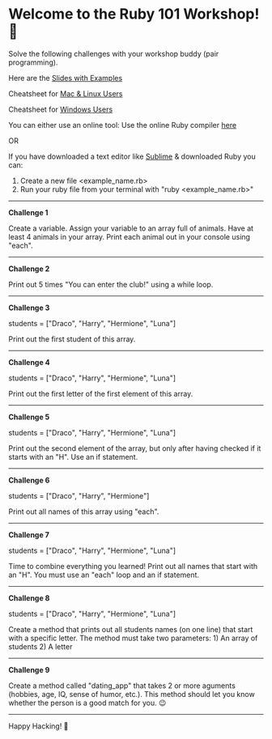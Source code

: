 # Welcome to the Ruby 101 Workshop! 💎


Solve the following challenges with your workshop buddy (pair programming).

Here are the [Slides with Examples](https://bit.ly/2XVdfpl)

Cheatsheet for [Mac & Linux Users](https://www.slideshare.net/paalringstad/command-cheatsheets-mac)

Cheatsheet for [Windows Users](https://www.slideshare.net/paalringstad/command-cheatsheets-windows-138186563)


You can either use an online tool: 
Use the online Ruby compiler [here](https://repl.it/languages/ruby)

OR

If you have downloaded a text editor like [Sublime](http://www.sublimetext.com/3) & downloaded Ruby you can: 

1. Create a new file <example_name.rb>
2. Run your ruby file from your terminal with "ruby <example_name.rb>"


---

**Challenge 1**

Create a variable.
Assign your variable to an array full of animals. Have at least 4 animals in your array. 
Print each animal out in your console using "each".

---

**Challenge 2**

Print out 5 times "You can enter the club!" using a while loop.

---

**Challenge 3**

students = ["Draco", "Harry", "Hermione", "Luna"]

Print out the first student of this array.

---

**Challenge 4**

students = ["Draco", "Harry", "Hermione", "Luna"]

Print out the first letter of the first element of this array. 

---

**Challenge 5**

students = ["Draco", "Harry", "Hermione", "Luna"]

Print out the second element of the array, but only after having checked if it starts with an "H". Use an if statement.

---

**Challenge 6**

students = ["Draco", "Harry", "Hermione"]

Print out all names of this array using "each". 

---

**Challenge 7**

students = ["Draco", "Harry", "Hermione", "Luna"]

Time to combine everything you learned! Print out all names that start with an "H". You must use an "each" loop and an if statement. 

---

**Challenge 8**

students = ["Draco", "Harry", "Hermione", "Luna"]

Create a method that prints out all students names (on one line) that start with a specific letter.
The method must take two parameters: 1) An array of students 2) A letter

---

**Challenge 9**

Create a method called "dating_app" that takes 2 or more aguments (hobbies, age, IQ, sense of humor, etc.). This method should let you know whether the person is a good match for you. 😉

---

Happy Hacking! 🚀
